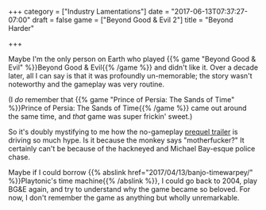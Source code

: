 +++
category = ["Industry Lamentations"]
date = "2017-06-13T07:37:27-07:00"
draft = false
game = ["Beyond Good & Evil 2"]
title = "Beyond Harder"

+++

Maybe I'm the only person on Earth who played {{% game "Beyond Good & Evil" %}}Beyond Good & Evil{{% /game %}} and didn't like it.  Over a decade later, all I can say is that it was profoundly un-memorable; the story wasn't noteworthy and the gameplay was very routine.

(I <i>do</i> remember that {{% game "Prince of Persia: The Sands of Time" %}}Prince of Persia: The Sands of Time{{% /game %}} came out around the same time, and <i>that</i> game was super frickin' sweet.)

So it's doubly mystifying to me how the no-gameplay <a href="https://www.youtube.com/watch?v=EAYN08YoaV8">prequel trailer</a> is driving so much hype.  Is it because the monkey says "motherfucker?"  It certainly can't be because of the hackneyed and Michael Bay-esque police chase.

Maybe if I could borrow {{% abslink href="2017/04/13/banjo-timewarpey/" %}}Playtonic's time machine{{% /abslink %}}, I could go back to 2004, play BG&E again, and try to understand why the game became so beloved.  For now, I don't remember the game as anything but wholly unremarkable.
